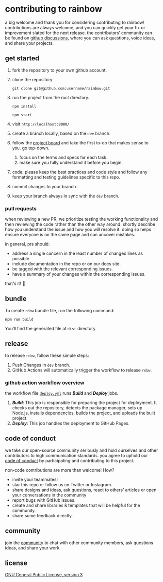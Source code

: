 # contributing to rainbow

a big welcome and thank you for considering contributing to rainbow!
contributions are always welcome, and you can quickly get your fix or improvement slated for the next release.
the contributors’ community can be found on [github discussions](), where you can ask questions, voice ideas, and share your projects.

## get started

1. fork the repository to your own github account.
2. clone the repository

   ```
   git clone git@github.com:username/rainbow.git
   ```

3. run the project from the root directory.

   ```
   npm install
   ```

   ```
   npm start
   ```

4. visit `http://localhost:8080/`
5. create a branch locally, based on the `dev` branch.
6. follow the [project board](https://github.com/orgs/rnbwdev/projects/2) and take the first to-do that makes sense to you. go top-down.
   1. focus on the terms and specs for each task.
   2. make sure you fully understand it before you begin.
7. code. please keep the best practices and code style and follow any formatting and testing guidelines specific to this repo.
8. commit changes to your branch.
9. keep your branch always in sync with the `dev` branch.

### pull requests

when reviewing a new PR, we prioritize testing the working functionality and then reviewing the code rather than the other way around.
shortly describe how you understand the issue and how you will resolve it. doing so helps ensure everyone is on the same page and can uncover mistakes.

in general, prs should:

- address a single concern in the least number of changed lines as possible.
- include documentation in the repo or on our docs site.
- be tagged with the relevant corresponding issues.
- have a summary of your changes within the corresponding issues.

that's it! 🎉

## bundle

To create `rnbw` bundle file, run the following command:

```
npm run build
```

You’ll find the generated file at `dist` directory.

## release

to release `rnbw`, follow these simple steps:

1. Push Changes in `dev` branch.
2. GitHub Actions will automatically trigger the workflow to release `rnbw`.

### github action workflow overview

the workflow file [`deploy.yml`](https://github.com/rnbwdev/rnbw/blob/main/.github/workflows/deploy.yml) runs **_Build_** and **_Deploy_** jobs.

1. **_Build_**: This job is responsible for preparing the project for deployment. It checks out the repository, detects the package manager, sets up Node.js, installs dependencies, builds the project, and uploads the built project.
2. **_Deploy_**: This job handles the deployment to GitHub Pages.

## code of conduct

we take our open-source community seriously and hold ourselves and other contributors to high communication standards. you agree to uphold our [code of conduct](https://github.com/relateapp/rene.css/blob/main/code_of_conduct.md) by participating and contributing to this project.

non-code contributions are more than welcome! How?

- invite your teammates!
- star this repo or follow us on Twitter or Instagram.
- share designs and ideas, ask questions, react to others’ articles or open your conversations in the community
- report bugs with GitHub issues.
- create and share libraries & templates that will be helpful for the community.
- share some feedback directly.

## community

join the [community](https://github.com/orgs/rnbwdev/discussions) to chat with other community members, ask questions ideas, and share your work.

## license

[GNU General Public License, version 3](https://www.gnu.org/licenses/gpl-3.0.en.html)
